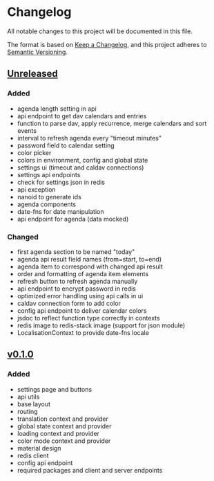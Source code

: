 # Changelog
All notable changes to this project will be documented in this file.

The format is based on [Keep a Changelog](https://keepachangelog.com/en/1.0.0/),
and this project adheres to [Semantic Versioning](https://semver.org/spec/v2.0.0.html).

## [Unreleased](https://github.com/bohrsty/agenda-display/compare/v0.1.0...HEAD)
### Added
- agenda length setting in api
- api endpoint to get dav calendars and entries
- function to parse dav, apply recurrence, merge calendars and sort events
- interval to refresh agenda every "timeout minutes"
- password field to calendar setting
- color picker
- colors in environment, config and global state
- settings ui (timeout and caldav connections)
- settings api endpoints
- check for settings json in redis
- api exception
- nanoid to generate ids
- agenda components
- date-fns for date manipulation
- api endpoint for agenda (data mocked)

### Changed
- first agenda section to be named "today"
- agenda api result field names (from=start, to=end)
- agenda item to correspond with changed api result
- order and formatting of agenda item elements
- refresh button to refresh agenda manually
- api endpoint to encrypt password in redis
- optimized error handling using api calls in ui
- caldav connection form to add color
- config api endpoint to deliver calendar colors
- jsdoc to reflect function type correctly in contexts
- redis image to redis-stack image (support for json module)
- LocalisationContext to provide date-fns locale

## [v0.1.0](https://github.com/bohrsty/agenda-display/compare/81c0b52...v0.1.0)
### Added
- settings page and buttons
- api utils
- base layout
- routing
- translation context and provider
- global state context and provider
- loading context and provider
- color mode context and provider
- material design
- redis client
- config api endpoint
- required packages and client and server endpoints
